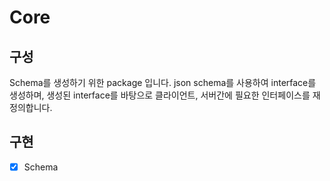 # Core

## 구성

Schema를 생성하기 위한 package 입니다. json schema를 사용하여 interface를 생성하며, 생성된 interface를 바탕으로 클라이언트, 서버간에 필요한 인터페이스를 재정의합니다.

## 구현

* [x] Schema